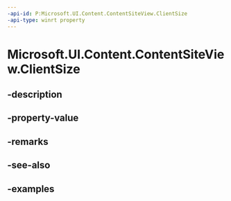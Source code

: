 ```yaml
---
-api-id: P:Microsoft.UI.Content.ContentSiteView.ClientSize
-api-type: winrt property
---
```


# Microsoft.UI.Content.ContentSiteView.ClientSize

<!--
public Windows.Graphics.SizeInt32 ClientSize { get; }
-->


## -description

## -property-value

## -remarks

## -see-also

## -examples


